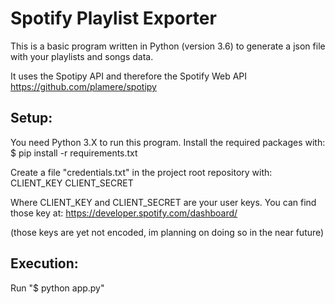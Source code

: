 # Spotify Playlist Exporter

This is a basic program written in Python (version 3.6) to generate a json file with your playlists and songs data.

It uses the Spotipy API and therefore the Spotify Web API
https://github.com/plamere/spotipy

## Setup:
 
You need Python 3.X to run this program.
Install the required packages with: 
    $ pip install -r requirements.txt

Create a file "credentials.txt" in the project root repository with:
    CLIENT_KEY
    CLIENT_SECRET

Where CLIENT_KEY and CLIENT_SECRET are your user keys. You can find those key at: https://developer.spotify.com/dashboard/

(those keys are yet not encoded, im planning on doing so in the near future)

## Execution:

Run "$ python app.py"

